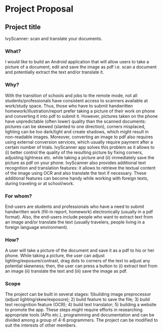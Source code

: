 # Project Proposal

## Project title

IvyScanner: scan and translate your documents.

### What?

I would like to build an Android application that will allow users to take a picture of a document, edit and save the image as pdf i.e. scan a document and potentially extract the text and/or translate it.

### Why?

With the transition of schools and jobs to the remote mode, not all students/professionals have consistent access to scanners available at work/study space. Thus, those who have to submit handwritten homework/illustration/report prefer taking a picture of their work on phone and converting it into pdf to submit it. However, pictures taken on the phone have unpredictable (often lower) quality than the scanned documents: pictures can be skewed (slanted to one direction), corners misplaced, lighting can be too dark/light and create shadows, which might result in non-readable images. Moreover, converting an image to pdf also requires using external conversion services, which usually require payment after a certain number of trials.
IvyScanner app solves this problem as it allows to (i) better control the quality of the resulting picture by fixing corners, adjusting lightness etc. while taking a picture and (ii) immediately save the picture as pdf on your phone. IvyScanner also provides additional text recognition and translation features: it allows to retrieve the textual content of the image using OCR and also translate the text if necessary. These additional features can become handy while working with foreign texts, during traveling or at school/work.

### For whom?

End-users are students and professionals who have a need to submit handwritten work (fill-in report, homework) electronically (usually in a pdf format). Also, the end-users include people who want to extract text from an image and/or translate the text (usually travelers, people living in a foreign language environment).

### How?

A user will take a picture of the document and save it as a pdf to his or her phone. While taking a picture, the user can adjust lighting/exposure/contrast, drag dots to corners of the text to adjust any potential skewness; then, the user can press a button to (i) extract text from an image (ii) translate the text and (iii) save the image as pdf.

### Scope

The project can be built in several stages: 1)building image preprocessor (adjust lighting/skew/exposure); 2) build feature to save the file; 3) build text recognition feature (OCR); 4) build text translator; 5) building a website to promote the app. These steps might require efforts in researching appropriate tools (APIs etc.), programming and documentation and can be divided among a group of 4-6 programmers. The project can be modified to suit the interests of other members.

